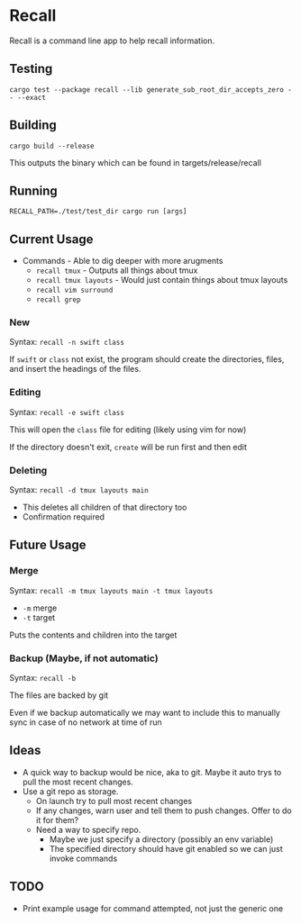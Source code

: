 # Recall

Recall is a command line app to help recall information.

## Testing
`cargo test --package recall --lib generate_sub_root_dir_accepts_zero -- --exact`

## Building
`cargo build --release`

This outputs the binary which can be found in targets/release/recall

## Running
`RECALL_PATH=./test/test_dir cargo run [args]`


## Current Usage
- Commands - Able to dig deeper with more arugments
    - `recall tmux` - Outputs all things about tmux
    - `recall tmux layouts` - Would just contain things about tmux layouts
    - `recall vim surround`
    - `recall grep`


### New
Syntax: `recall -n swift class`

If `swift` or `class` not exist, the program should create the directories, files, and insert the headings of the files. 

### Editing
Syntax: `recall -e swift class`

This will open the `class` file for editing (likely using vim for now)

If the directory doesn't exit, `create` will be run first and then edit


### Deleting
Syntax: `recall -d tmux layouts main`

- This deletes all children of that directory too
- Confirmation required

## Future Usage

### Merge
Syntax: `recall -m tmux layouts main -t tmux layouts`

- `-m` merge
- `-t` target

Puts the contents and children into the target

### Backup (Maybe, if not automatic)
Syntax: `recall -b`

The files are backed by git

Even if we backup automatically we may want to include this to manually sync in case of no network at time of run


## Ideas
- A quick way to backup would be nice, aka to git. Maybe it auto trys to pull the most recent changes.
- Use a git repo as storage. 
    - On launch try to pull most recent changes
    - If any changes, warn user and tell them to push changes. Offer to do it for them?
    - Need a way to specify repo.
        - Maybe we just specify a directory (possibly an env variable)
        - The specified directory should have git enabled so we can just invoke commands


## TODO

- Print example usage for command attempted, not just the generic one
